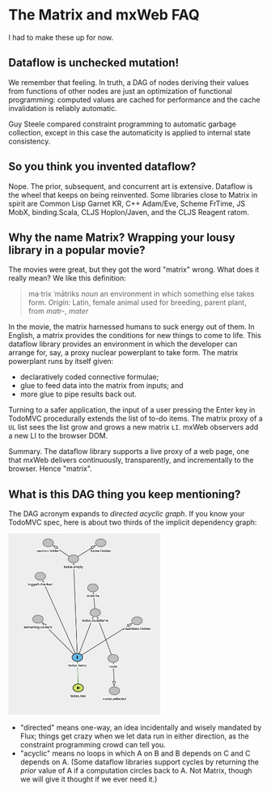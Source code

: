 # The Matrix and mxWeb FAQ
I had to make these up for now.
## Dataflow is unchecked mutation!
We remember that feeling. In truth, a DAG of nodes deriving their values from 
functions of other nodes are just an optimization of functional programming: 
computed values are cached for performance and the cache invalidation is reliably automatic.

Guy Steele compared constraint programming to automatic garbage collection, 
except in this case the automaticity is applied to internal state consistency.
## So you think you invented dataflow?
Nope. The prior, subsequent, and concurrent art is extensive. Dataflow is the 
wheel that keeps on being reinvented. Some libraries close to Matrix in spirit 
are Common Lisp 
Garnet KR, C++ Adam/Eve, Scheme FrTime, JS MobX, binding.Scala, CLJS 
Hoplon/Javen, and the CLJS Reagent ratom.
## Why the name Matrix? Wrapping your lousy library in a popular movie?
The movies were great, but they got the word "matrix" wrong. What does it really mean? We like this definition:
> ma·trix ˈmātriks *noun* an environment in which something else takes form. *Origin:* Latin, female animal used for breeding, parent plant, from *matr-*, *mater*

In the movie, the matrix harnessed humans to suck energy out of them. In English, a matrix provides the conditions for new things to come to life. This dataflow library provides an environment in which the developer can arrange for, say, a proxy nuclear powerplant to take form. The matrix powerplant runs by itself given:
* declaratively coded connective formulae;
* glue to feed data into the matrix from inputs; and
* more glue to pipe results back out.

Turning to a safer application, the input of a user pressing the Enter key in TodoMVC procedurally extends the list of to-do items. The matrix proxy of a `UL` list sees the list grow and grows a new matrix `LI`. mxWeb observers add a new LI to the browser DOM.

Summary. The dataflow library supports a live proxy of a web page, one that mxWeb delivers continuously, transparently, and incrementally to the browser. Hence "matrix".
## What is this DAG thing you keep mentioning?
The DAG acronym expands to _directed acyclic graph_. If you know your TodoMVC spec, here is about two thirds of the implicit dependency graph:

![TodooMVC](./tododag300.png)

* "directed" means one-way, an idea incidentally and wisely mandated by Flux; things get crazy when we let data run in either direction, as the constraint programming crowd can tell you.
* "acyclic" means no loops in which A on B and B depends on C and C depends on A. (Some dataflow libraries support cycles by returning the *prior* value of A if a computation circles back to A. Not Matrix, though we will give it thought if we ever need it.)

